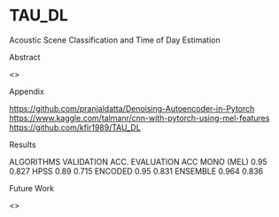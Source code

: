 # TAU_DL
Acoustic Scene Classification and Time of Day Estimation



Abstract 

<>



Appendix

https://github.com/pranjaldatta/Denoising-Autoencoder-in-Pytorch
https://www.kaggle.com/talmanr/cnn-with-pytorch-using-mel-features
https://github.com/kfir1989/TAU_DL




Results

ALGORITHMS	VALIDATION ACC.	EVALUATION ACC
MONO (MEL)	0.95  	0.827
HPSS	       0.89	        0.715
ENCODED	0.95    	0.831
ENSEMBLE	0.964	0.836


Future Work

 <>

